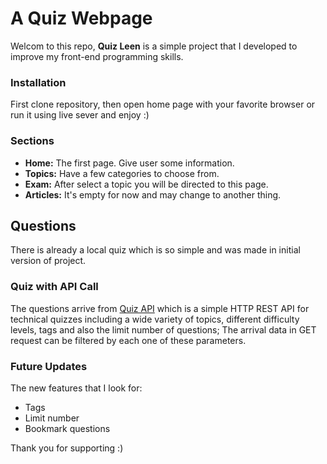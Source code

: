 # A Quiz Webpage

Welcom to this repo, **Quiz Leen** is a simple project that I developed to improve my front-end programming skills.

### Installation

First clone repository, then open home page with your favorite browser or run it using live sever and enjoy :)

### Sections

- **Home:** The first page. Give user some information.
- **Topics:** Have a few categories to choose from.
- **Exam:** After select a topic you will be directed to this page.
- **Articles:** It's empty for now and may change to another thing.

## Questions

There is already a local quiz which is so simple and was made in initial version of project.

### Quiz with API Call

The questions arrive from [Quiz API](https://quizapi.io/) which is a simple HTTP REST API for technical quizzes including a wide variety of topics, different difficulty levels, tags and also the limit number of questions; The arrival data in GET request can be filtered by each one of these parameters.

### Future Updates

The new features that I look for:

- Tags
- Limit number
- Bookmark questions

Thank you for supporting :)
